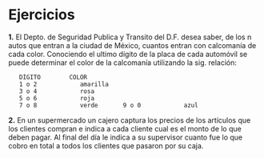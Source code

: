 # Ejercicios
**1.** El Depto. de Seguridad Publica y Transito del D.F. desea saber, de los n autos que entran a la ciudad de México, cuantos entran con calcomanía de cada color. Conociendo el ultimo dígito de la placa de cada automóvil se puede determinar el color de la calcomanía utilizando la sig. relación:

       DÍGITO        COLOR
       1 o 2            amarilla
       3 o 4            rosa
       5 o 6            roja
       7 o 8            verde       9 o 0            azul

**2.** En un supermercado un cajero captura los precios de los artículos que los clientes compran e indica a cada cliente cual es el monto de lo que deben pagar. Al final del día le indica a su supervisor cuanto fue lo que cobro en total a todos los clientes que pasaron por su caja.
